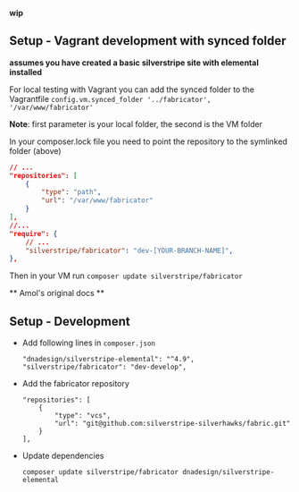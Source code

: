 **wip**

## Setup - Vagrant development with synced folder
**assumes you have created a basic silverstripe site with elemental installed**

For local testing with Vagrant you can add the synced folder to the Vagrantfile
`config.vm.synced_folder '../fabricator', '/var/www/fabricator'`

**Note**: first parameter is your local folder, the second is the VM folder

In your composer.lock file you need to point the repository to the symlinked folder (above)
```json
// ...
"repositories": [
    {
        "type": "path",
        "url": "/var/www/fabricator"
    }
],
//...
"require": {
    // ...
    "silverstripe/fabricator": "dev-[YOUR-BRANCH-NAME]",
},
```

Then in your VM run `composer update silverstripe/fabricator`

** Amol's original docs **
## Setup - Development
- Add following lines in `composer.json`
    ```
    "dnadesign/silverstripe-elemental": "^4.9",
    "silverstripe/fabricator": "dev-develop",
    ```
- Add the fabricator repository
    ```
    "repositories": [
        {
            "type": "vcs",
            "url": "git@github.com:silverstripe-silverhawks/fabric.git"
        }
    ],
    ```
- Update dependencies
    ```
    composer update silverstripe/fabricator dnadesign/silverstripe-elemental
    ```
